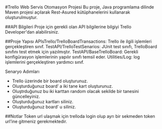 #Trello Web Servis Otomasyon Projesi
Bu proje, Java programlama dilinde Maven projesi açılarak Rest-Asured kütüphanelerini kullanarak oluşturulmuştur.


##API Bilgileri
Proje için gerekli olan API bilgilerine  bilgiyi Trello Developer'dan alabilirsiniz.

##Proje Yapısı
APIsTrello/TrelloBoardTransactions: Trello ile ilgili işlemleri gerçekleştiren sınıf.
TestAPI/TrelloTestSenarios: JUnit test sınıfı, TrelloBoard sınıfını test etmek için yazılmıştır.
TestAPI/BaseTrelloBoard: Gerekli konfigürasyon işlemlerinin yapılır sınıfı temsil eder.
Utilities/Log: log işlemlerini gerçekleştiren yardımcı sınıf.



Senaryo Adımları
- Trello üzerinde bir board oluşturunuz.
- Oluşturduğunuz board’ a iki tane kart oluşturunuz.
- Oluştrduğunuz bu iki karttan random olacak sekilde bir tanesini güncelleyiniz.
- Oluşturduğunuz kartları siliniz.
- Oluşturduğunuz board’ u siliniz.



##Notlar
Token url ulaşmak için trelloda login olup ayrı bir
sekmeden token url’ine gitmeniz gerekmektedir.












